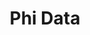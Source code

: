 ---
title: Phi Data
description: Phidata is a framework for building multi-modal agents and workflows. memory and tools supported.
link: https://docs.phidata.com/introduction
---